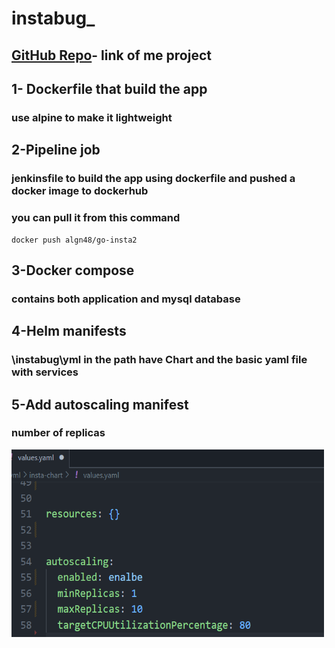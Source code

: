 # instabug_
## [GitHub Repo](https://github.com/gAhmedg/instabug_.git)- link of me project
## 1- Dockerfile that build the app 
### use alpine to make it lightweight 

## 2-Pipeline job 
### jenkinsfile to build the app using dockerfile and pushed a docker image to dockerhub 
### you can pull it from this command

```
docker push algn48/go-insta2
```
## 3-Docker compose
### contains both application and mysql database

## 4-Helm manifests
### \instabug\yml in the path have Chart and the basic yaml file with services 

## 5-Add autoscaling manifest  
### number of replicas
 <img src="screen/auto_scale.png"  width="500" height="300">